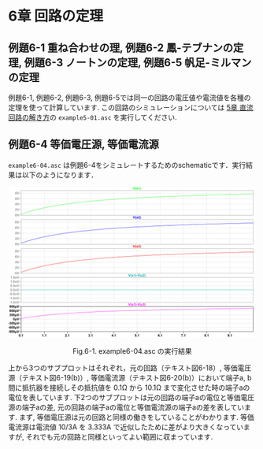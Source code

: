 # 6章 回路の定理

## 例題6-1 重ね合わせの理, 例題6-2 鳳-テブナンの定理, 例題6-3 ノートンの定理, 例題6-5 帆足-ミルマンの定理

例題6-1, 例題6-2, 例題6-3, 例題6-5では同一の回路の電圧値や電流値を各種の定理を使って計算しています. この回路のシミュレーションについては [5章 直流回路の解き方](/05章%20直流回路の解き方/)の `example5-01.asc` を実行してください.

## 例題6-4 等価電圧源, 等価電流源

`example6-04.asc` は例題6-4をシミュレートするためのschematicです．実行結果は以下のようになります．

![example5-11.png](/results/06/example6-04.png)
<p align="center"> Fig.6-1. example6-04.asc の実行結果 </p>

上から3つのサブプロットはそれぞれ，元の回路（テキスト図6-18）, 等価電圧源（テキスト図6-19(b)）, 等価電流源（テキスト図6-20(b)）において端子a, b間に抵抗器を接続しその抵抗値を  0.1Ω から 10.1Ω まで変化させた時の端子aの電位を表しています. 下2つのサブプロットは元の回路の端子aの電位と等価電圧源の端子aの差, 元の回路の端子aの電位と等価電流源の端子aの差を表しています. まず, 等価電圧源は元の回路と同様の働きをしていることがわかります. 等価電流源は電流値 10/3A を 3.333A で近似したために差がより大きくなっていますが, それでも元の回路と同様といってよい範囲に収まっています.
